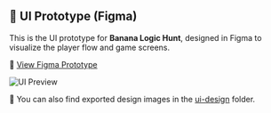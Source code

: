 ## 🎨 UI Prototype (Figma)

This is the UI prototype for **Banana Logic Hunt**, designed in Figma to visualize the player flow and game screens.

🔗 [View Figma Prototype](https://www.figma.com/proto/pT8Y2uNf4kxASFzghTsa5w/Banana-Logic-Hunt-%E2%80%93-UI-Design?node-id=0-1&t=AG25Vnue1V9ab9O6-1)

![UI Preview](https://www.figma.com/design/pT8Y2uNf4kxASFzghTsa5w/Banana-Logic-Hunt-%E2%80%93-UI-Design?node-id=0-1&t=AG25Vnue1V9ab9O6-1)

📁 You can also find exported design images in the [ui-design](./ui-design) folder.
